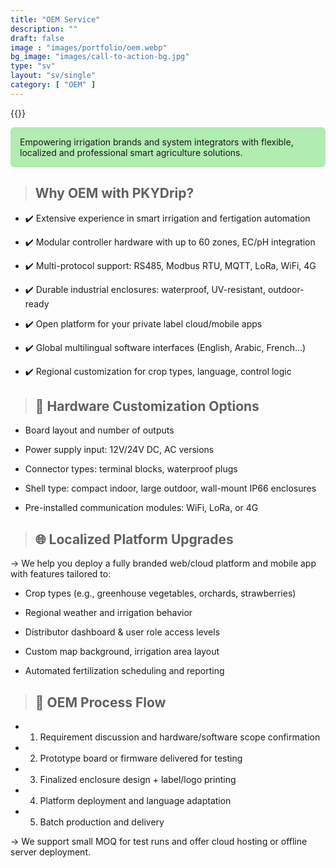 ```yaml
---
title: "OEM Service"
description: ""
draft: false
image : "images/portfolio/oem.webp"
bg_image: "images/call-to-action-bg.jpg"
type: "sv"
layout: "sv/single"
category: [ "OEM" ]
---
```

{{<centerimg src="/images/portfolio/oem.webp" alt="oem">}}


<div style="background-color:#b1ecb1; padding: 15px; border-radius: 6px;">
Empowering irrigation brands and system integrators with flexible, localized and professional smart agriculture solutions.
</div>



> ## Why OEM with PKYDrip?


  - ✔️ Extensive experience in smart irrigation and fertigation automation


  - ✔️ Modular controller hardware with up to 60 zones, EC/pH integration


  - ✔️ Multi-protocol support: RS485, Modbus RTU, MQTT, LoRa, WiFi, 4G


  - ✔️ Durable industrial enclosures: waterproof, UV-resistant, outdoor-ready


  - ✔️ Open platform for your private label cloud/mobile apps


  - ✔️ Global multilingual software interfaces (English, Arabic, French...)


  - ✔️ Regional customization for crop types, language, control logic


> ## 🔧 Hardware Customization Options


  - Board layout and number of outputs


  - Power supply input: 12V/24V DC, AC versions


  - Connector types: terminal blocks, waterproof plugs


  - Shell type: compact indoor, large outdoor, wall-mount IP66 enclosures


  - Pre-installed communication modules: WiFi, LoRa, or 4G


> ## 🌐 Localized Platform Upgrades


→ We help you deploy a fully branded web/cloud platform and mobile app with features tailored to:


  - Crop types (e.g., greenhouse vegetables, orchards, strawberries)


  - Regional weather and irrigation behavior


  - Distributor dashboard & user role access levels


  - Custom map background, irrigation area layout


  - Automated fertilization scheduling and reporting



   
    
> ## 🔁 OEM Process Flow


  - 1. Requirement discussion and hardware/software scope confirmation


  - 2. Prototype board or firmware delivered for testing


  - 3. Finalized enclosure design + label/logo printing


  - 4. Platform deployment and language adaptation


  - 5. Batch production and delivery


→ We support small MOQ for test runs and offer cloud hosting or offline server deployment.
  

